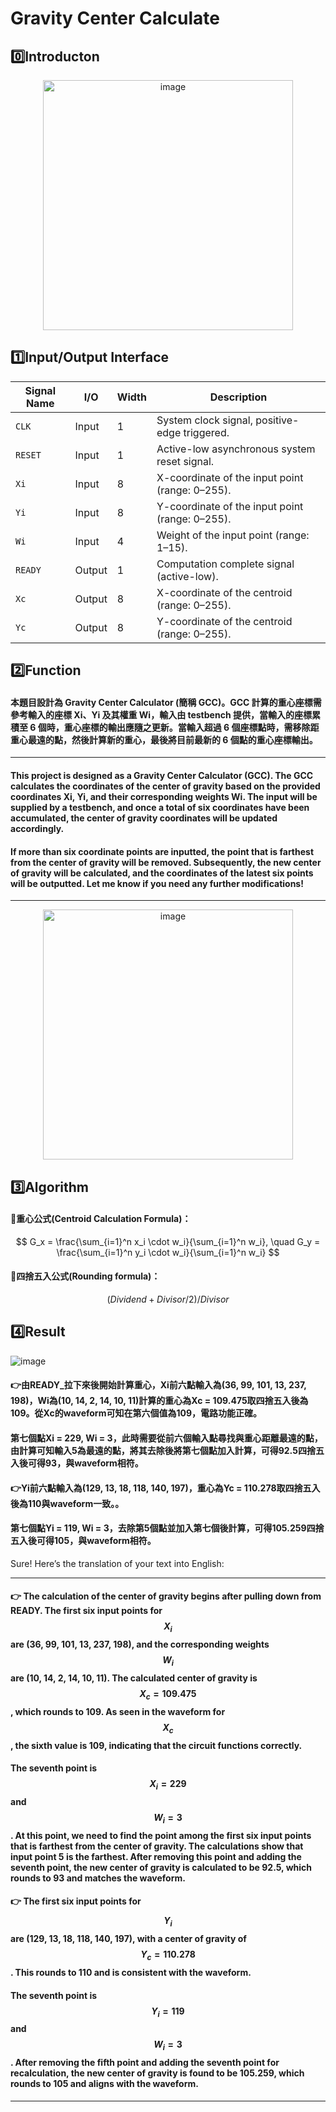 # Gravity Center Calculate 

## 0️⃣Introducton

<div align="center">
  <img src="https://github.com/user-attachments/assets/354a8a42-2b67-4ab4-a5d7-d5b68c2abb2d" alt="image" width="400">
</div>



## 1️⃣Input/Output Interface

<div align="center">

| Signal Name |    I/O    | Width | Description                                    |
|-------------|-----------|-------|------------------------------------------------|
| `CLK`       | Input     | 1     | System clock signal, positive-edge triggered.  |
| `RESET`     | Input     | 1     | Active-low asynchronous system reset signal.   |
| `Xi`        | Input     | 8     | X-coordinate of the input point (range: 0–255).|
| `Yi`        | Input     | 8     | Y-coordinate of the input point (range: 0–255).|
| `Wi`        | Input     | 4     | Weight of the input point (range: 1–15).       |
| `READY`     | Output    | 1     | Computation complete signal (active-low).      |
| `Xc`        | Output    | 8     | X-coordinate of the centroid (range: 0–255).   |
| `Yc`        | Output    | 8     | Y-coordinate of the centroid (range: 0–255).   |

</div>

## 2️⃣Function
#### 本題目設計為 Gravity Center Calculator (簡稱 GCC)。GCC 計算的重心座標需參考輸入的座標 Xi、Yi 及其權重 Wi，輸入由 testbench 提供，當輸入的座標累積至 6 個時，重心座標的輸出應隨之更新。當輸入超過 6 個座標點時，需移除距重心最遠的點，然後計算新的重心，最後將目前最新的 6 個點的重心座標輸出。

---
#### This project is designed as a Gravity Center Calculator (GCC). The GCC calculates the coordinates of the center of gravity based on the provided coordinates Xi, Yi, and their corresponding weights Wi. The input will be supplied by a testbench, and once a total of six coordinates have been accumulated, the center of gravity coordinates will be updated accordingly.
#### If more than six coordinate points are inputted, the point that is farthest from the center of gravity will be removed. Subsequently, the new center of gravity will be calculated, and the coordinates of the latest six points will be outputted. Let me know if you need any further modifications!
---

<div align="center">
  <img src="https://github.com/user-attachments/assets/8833af88-6f8f-4b17-9b7d-8897de8b1892" alt="image" width="400">
</div>



## 3️⃣Algorithm


#### 📌重心公式(Centroid Calculation Formula)：
$$
G_x = \frac{\sum_{i=1}^n x_i \cdot w_i}{\sum_{i=1}^n w_i}, \quad
G_y = \frac{\sum_{i=1}^n y_i \cdot w_i}{\sum_{i=1}^n w_i}
$$

#### 📌四捨五入公式(Rounding formula)：
$$
  (Dividend + Divisor / 2) / Divisor
$$



## 4️⃣Result
![image](https://github.com/user-attachments/assets/b3e5e485-c954-4c42-8e51-de566ed5c1cf)

#### 👉由READY_拉下來後開始計算重心，Xi前六點輸入為(36, 99, 101, 13, 237, 198)，Wi為(10, 14, 2, 14, 10, 11)計算的重心為Xc = 109.475取四捨五入後為109。從Xc的waveform可知在第六個值為109，電路功能正確。

####   第七個點Xi = 229, Wi = 3，此時需要從前六個輸入點尋找與重心距離最遠的點，由計算可知輸入5為最遠的點，將其去除後將第七個點加入計算，可得92.5四捨五入後可得93，與waveform相符。

#### 👉Yi前六點輸入為(129, 13, 18, 118, 140, 197)，重心為Yc = 110.278取四捨五入後為110與waveform一致。。

#### 第七個點Yi = 119, Wi = 3，去除第5個點並加入第七個後計算，可得105.259四捨五入後可得105，與waveform相符。


Sure! Here’s the translation of your text into English:

---

#### 👉 The calculation of the center of gravity begins after pulling down from READY. The first six input points for $$X_i$$ are (36, 99, 101, 13, 237, 198), and the corresponding weights $$W_i$$ are (10, 14, 2, 14, 10, 11). The calculated center of gravity is $$X_c = 109.475$$, which rounds to 109. As seen in the waveform for $$X_c$$, the sixth value is 109, indicating that the circuit functions correctly.

#### The seventh point is $$X_i = 229$$ and $$W_i = 3$$. At this point, we need to find the point among the first six input points that is farthest from the center of gravity. The calculations show that input point 5 is the farthest. After removing this point and adding the seventh point, the new center of gravity is calculated to be 92.5, which rounds to 93 and matches the waveform.

#### 👉 The first six input points for $$Y_i$$ are (129, 13, 18, 118, 140, 197), with a center of gravity of $$Y_c = 110.278$$. This rounds to 110 and is consistent with the waveform.

#### The seventh point is $$Y_i = 119$$ and $$W_i = 3$$. After removing the fifth point and adding the seventh point for recalculation, the new center of gravity is found to be 105.259, which rounds to 105 and aligns with the waveform.

--- 


  

